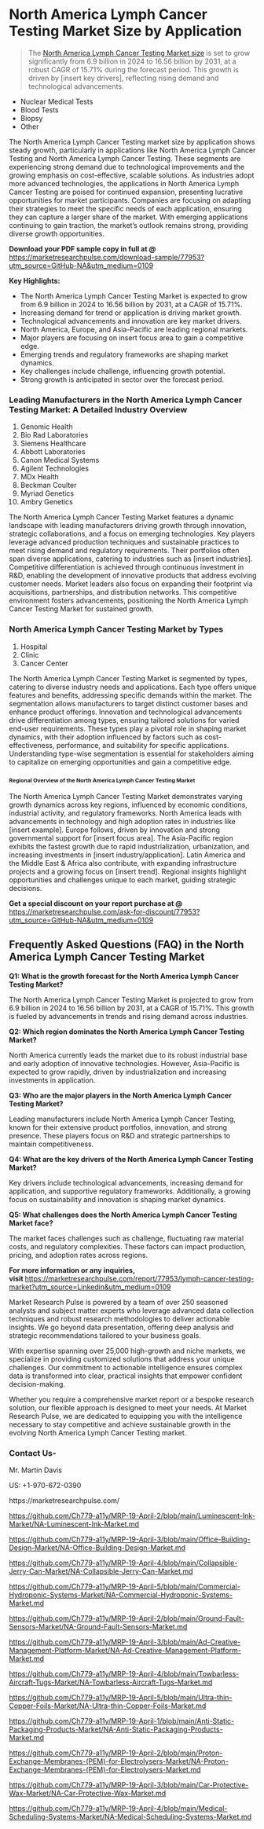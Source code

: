 <h1>North America Lymph Cancer Testing Market&nbsp;Size by Application</h1><blockquote><p>The <a href="https://marketresearchpulse.com/download-sample/77953?utm_source=GitHub-NA&amp;utm_medium=0109">North America Lymph Cancer Testing Market size</a> is set to grow significantly from 6.9 billion in 2024 to 16.56 billion by 2031, at a robust CAGR of 15.71% during the forecast period. This growth is driven by [insert key drivers], reflecting rising demand and technological advancements.</p></blockquote><ul><li>Nuclear Medical Tests<li> Blood Tests<li> Biopsy<li> Other</li></ul><p>The North America Lymph Cancer Testing market size by application shows steady growth, particularly in applications like North America Lymph Cancer Testing and North America Lymph Cancer Testing. These segments are experiencing strong demand due to technological improvements and the growing emphasis on cost-effective, scalable solutions. As industries adopt more advanced technologies, the applications in North America Lymph Cancer Testing are poised for continued expansion, presenting lucrative opportunities for market participants. Companies are focusing on adapting their strategies to meet the specific needs of each application, ensuring they can capture a larger share of the market. With emerging applications continuing to gain traction, the market’s outlook remains strong, providing diverse growth opportunities.</p><p><strong>Download your PDF sample copy in full at @ </strong><a href="https://marketresearchpulse.com/download-sample/77953?utm_source=GitHub-NA&amp;utm_medium=0109">https://marketresearchpulse.com/download-sample/77953?utm_source=GitHub-NA&amp;utm_medium=0109</a></p><p><strong>Key Highlights: </strong></p><ul><li>The North America Lymph Cancer Testing Market is expected to grow from 6.9 billion in 2024 to 16.56 billion by 2031, at a CAGR of 15.71%.</li><li>Increasing demand for trend or application is driving market growth.</li><li>Technological advancements and innovation are key market drivers.</li><li>North America, Europe, and Asia-Pacific are leading regional markets.</li><li>Major players are focusing on insert focus area to gain a competitive edge.</li><li>Emerging trends and regulatory frameworks are shaping market dynamics.</li><li>Key challenges include challenge, influencing growth potential.</li><li>Strong growth is anticipated in sector over the forecast period.</li></ul><h3>Leading Manufacturers in the North America Lymph Cancer Testing Market: A Detailed Industry Overview</h3><ol><li>Genomic Health</li><li>Bio Rad Laboratories</li><li>Siemens Healthcare</li><li>Abbott Laboratories</li><li>Canon Medical Systems</li><li>Agilent Technologies</li><li>MDx Health</li><li>Beckman Coulter</li><li>Myriad Genetics</li><li>Ambry Genetics</li></ol><div class="flex max-w-full flex-col flex-grow"><div class="min-h-8 text-message flex w-full flex-col items-end gap-2 whitespace-normal break-words [.text-message+&amp;]:mt-5" dir="auto" data-message-author-role="assistant" data-message-id="fd8432e4-4910-450d-b182-61b7bfb0a01f" data-message-model-slug="gpt-4o"><div class="flex w-full flex-col gap-1 empty:hidden first:pt-[3px]"><div class="markdown prose w-full break-words dark:prose-invert light"><p>The North America Lymph Cancer Testing Market features a dynamic landscape with leading manufacturers driving growth through innovation, strategic collaborations, and a focus on emerging technologies. Key players leverage advanced production techniques and sustainable practices to meet rising demand and regulatory requirements. Their portfolios often span diverse applications, catering to industries such as [insert industries]. Competitive differentiation is achieved through continuous investment in R&amp;D, enabling the development of innovative products that address evolving customer needs. Market leaders also focus on expanding their footprint via acquisitions, partnerships, and distribution networks. This competitive environment fosters advancements, positioning the North America Lymph Cancer Testing Market for sustained growth.</p></div></div></div></div><h3>North America Lymph Cancer Testing Market by Types</h3><ol><li>Hospital<li> Clinic<li> Cancer Center</li></ol><div class="flex max-w-full flex-col flex-grow"><div class="min-h-8 text-message flex w-full flex-col items-end gap-2 whitespace-normal break-words [.text-message+&amp;]:mt-5" dir="auto" data-message-author-role="assistant" data-message-id="084470be-0bb7-4664-bddf-5156b4f41249" data-message-model-slug="gpt-4o-mini"><div class="flex w-full flex-col gap-1 empty:hidden first:pt-[3px]"><div class="markdown prose w-full break-words dark:prose-invert light"><p>The North America Lymph Cancer Testing Market is segmented by types, catering to diverse industry needs and applications. Each type offers unique features and benefits, addressing specific demands within the market. The segmentation allows manufacturers to target distinct customer bases and enhance product offerings. Innovation and technological advancements drive differentiation among types, ensuring tailored solutions for varied end-user requirements. These types play a pivotal role in shaping market dynamics, with their adoption influenced by factors such as cost-effectiveness, performance, and suitability for specific applications. Understanding type-wise segmentation is essential for stakeholders aiming to capitalize on emerging opportunities and gain a competitive edge.</p></div></div></div></div><h3><span style="font-size: 11px;">Regional Overview of the North America Lymph Cancer Testing Market</span></h3><div class="flex max-w-full flex-col flex-grow"><div class="min-h-8 text-message flex w-full flex-col items-end gap-2 whitespace-normal break-words [.text-message+&amp;]:mt-5" dir="auto" data-message-author-role="assistant" data-message-id="e9038762-ce64-4e30-91c9-9bd413514231" data-message-model-slug="gpt-4o-mini"><div class="flex w-full flex-col gap-1 empty:hidden first:pt-[3px]"><div class="markdown prose w-full break-words dark:prose-invert light"><p>The North America Lymph Cancer Testing Market demonstrates varying growth dynamics across key regions, influenced by economic conditions, industrial activity, and regulatory frameworks. North America leads with advancements in technology and high adoption rates in industries like [insert example]. Europe follows, driven by innovation and strong governmental support for [insert focus area]. The Asia-Pacific region exhibits the fastest growth due to rapid industrialization, urbanization, and increasing investments in [insert industry/application]. Latin America and the Middle East &amp; Africa also contribute, with expanding infrastructure projects and a growing focus on [insert trend]. Regional insights highlight opportunities and challenges unique to each market, guiding strategic decisions.</p></div></div></div></div><p><strong>Get a special discount on your report purchase at @ </strong><a href="https://marketresearchpulse.com/ask-for-discount/77953?utm_source=GitHub-NA&amp;utm_medium=0109">https://marketresearchpulse.com/ask-for-discount/77953?utm_source=GitHub-NA&amp;utm_medium=0109</a></p><h2>Frequently Asked Questions (FAQ) in the North America Lymph Cancer Testing Market</h2><p><strong>Q1: What is the growth forecast for the North America Lymph Cancer Testing Market?</strong></p><p>The North America Lymph Cancer Testing Market is projected to grow from 6.9 billion in 2024 to 16.56 billion by 2031, at a CAGR of 15.71%. This growth is fueled by advancements in trends and rising demand across industries.</p><p><strong>Q2: Which region dominates the North America Lymph Cancer Testing Market?</strong></p><p>North America currently leads the market due to its robust industrial base and early adoption of innovative technologies. However, Asia-Pacific is expected to grow rapidly, driven by industrialization and increasing investments in application.</p><p><strong>Q3: Who are the major players in the North America Lymph Cancer Testing Market?</strong></p><p>Leading manufacturers include North America Lymph Cancer Testing, known for their extensive product portfolios, innovation, and strong presence. These players focus on R&amp;D and strategic partnerships to maintain competitiveness.</p><p><strong>Q4: What are the key drivers of the North America Lymph Cancer Testing Market?</strong></p><p>Key drivers include technological advancements, increasing demand for application, and supportive regulatory frameworks. Additionally, a growing focus on sustainability and innovation is shaping market dynamics.</p><p><strong>Q5: What challenges does the North America Lymph Cancer Testing Market face?</strong></p><p>The market faces challenges such as challenge, fluctuating raw material costs, and regulatory complexities. These factors can impact production, pricing, and adoption rates across regions.</p><p><strong>For more information or any inquiries, visit&nbsp;</strong><a href="https://marketresearchpulse.com/report/77953/lymph-cancer-testing-market?utm_source=Linkedin&utm_medium=0109">https://marketresearchpulse.com/report/77953/lymph-cancer-testing-market?utm_source=Linkedin&utm_medium=0109</a></p><p>Market Research Pulse is powered by a team of over 250 seasoned analysts and subject matter experts who leverage advanced data collection techniques and robust research methodologies to deliver actionable insights. We go beyond data presentation, offering deep analysis and strategic recommendations tailored to your business goals.</p><p>With expertise spanning over 25,000 high-growth and niche markets, we specialize in providing customized solutions that address your unique challenges. Our commitment to actionable intelligence ensures complex data is transformed into clear, practical insights that empower confident decision-making.</p><p>Whether you require a comprehensive market report or a bespoke research solution, our flexible approach is designed to meet your needs. At Market Research Pulse, we are dedicated to equipping you with the intelligence necessary to stay competitive and achieve sustainable growth in the evolving North America Lymph Cancer Testing market.</p><h3><strong>Contact Us-</strong></h3><p>Mr. Martin Davis</p><p>US: +1-970-672-0390</p><p>https://marketresearchpulse.com/</p><p><a href="https://github.com/Ch779-a11y/MRP-19-April-2/blob/main/Luminescent-Ink-Market/NA-Luminescent-Ink-Market.md">https://github.com/Ch779-a11y/MRP-19-April-2/blob/main/Luminescent-Ink-Market/NA-Luminescent-Ink-Market.md</a></p><p><a href="https://github.com/Ch779-a11y/MRP-19-April-3/blob/main/Office-Building-Design-Market/NA-Office-Building-Design-Market.md">https://github.com/Ch779-a11y/MRP-19-April-3/blob/main/Office-Building-Design-Market/NA-Office-Building-Design-Market.md</a></p><p><a href="https://github.com/Ch779-a11y/MRP-19-April-4/blob/main/Collapsible-Jerry-Can-Market/NA-Collapsible-Jerry-Can-Market.md">https://github.com/Ch779-a11y/MRP-19-April-4/blob/main/Collapsible-Jerry-Can-Market/NA-Collapsible-Jerry-Can-Market.md</a></p><p><a href="https://github.com/Ch779-a11y/MRP-19-April-5/blob/main/Commercial-Hydroponic-Systems-Market/NA-Commercial-Hydroponic-Systems-Market.md">https://github.com/Ch779-a11y/MRP-19-April-5/blob/main/Commercial-Hydroponic-Systems-Market/NA-Commercial-Hydroponic-Systems-Market.md</a></p><p><a href="https://github.com/Ch779-a11y/MRP-19-April-2/blob/main/Ground-Fault-Sensors-Market/NA-Ground-Fault-Sensors-Market.md">https://github.com/Ch779-a11y/MRP-19-April-2/blob/main/Ground-Fault-Sensors-Market/NA-Ground-Fault-Sensors-Market.md</a></p><p><a href="https://github.com/Ch779-a11y/MRP-19-April-3/blob/main/Ad-Creative-Management-Platform-Market/NA-Ad-Creative-Management-Platform-Market.md">https://github.com/Ch779-a11y/MRP-19-April-3/blob/main/Ad-Creative-Management-Platform-Market/NA-Ad-Creative-Management-Platform-Market.md</a></p><p><a href="https://github.com/Ch779-a11y/MRP-19-April-4/blob/main/Towbarless-Aircraft-Tugs-Market/NA-Towbarless-Aircraft-Tugs-Market.md">https://github.com/Ch779-a11y/MRP-19-April-4/blob/main/Towbarless-Aircraft-Tugs-Market/NA-Towbarless-Aircraft-Tugs-Market.md</a></p><p><a href="https://github.com/Ch779-a11y/MRP-19-April-5/blob/main/Ultra-thin-Copper-Foils-Market/NA-Ultra-thin-Copper-Foils-Market.md">https://github.com/Ch779-a11y/MRP-19-April-5/blob/main/Ultra-thin-Copper-Foils-Market/NA-Ultra-thin-Copper-Foils-Market.md</a></p><p><a href="https://github.com/Ch779-a11y/MRP-19-April-1/blob/main/Anti-Static-Packaging-Products-Market/NA-Anti-Static-Packaging-Products-Market.md">https://github.com/Ch779-a11y/MRP-19-April-1/blob/main/Anti-Static-Packaging-Products-Market/NA-Anti-Static-Packaging-Products-Market.md</a></p><p><a href="https://github.com/Ch779-a11y/MRP-19-April-2/blob/main/Proton-Exchange-Membranes-(PEM)-for-Electrolysers-Market/NA-Proton-Exchange-Membranes-(PEM)-for-Electrolysers-Market.md">https://github.com/Ch779-a11y/MRP-19-April-2/blob/main/Proton-Exchange-Membranes-(PEM)-for-Electrolysers-Market/NA-Proton-Exchange-Membranes-(PEM)-for-Electrolysers-Market.md</a></p><p><a href="https://github.com/Ch779-a11y/MRP-19-April-3/blob/main/Car-Protective-Wax-Market/NA-Car-Protective-Wax-Market.md">https://github.com/Ch779-a11y/MRP-19-April-3/blob/main/Car-Protective-Wax-Market/NA-Car-Protective-Wax-Market.md</a></p><p><a href="https://github.com/Ch779-a11y/MRP-19-April-4/blob/main/Medical-Scheduling-Systems-Market/NA-Medical-Scheduling-Systems-Market.md">https://github.com/Ch779-a11y/MRP-19-April-4/blob/main/Medical-Scheduling-Systems-Market/NA-Medical-Scheduling-Systems-Market.md</a></p>
